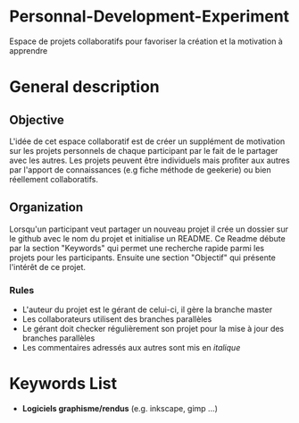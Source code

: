 # Personnal-Development-Experiment
Espace de projets collaboratifs pour favoriser la création et la motivation à apprendre

# General description 

## Objective
L'idée de cet espace collaboratif est de créer un supplément de motivation sur les projets personnels de chaque participant par le fait de le partager avec les autres. Les projets peuvent être individuels mais profiter aux autres par l'apport de connaissances (e.g fiche méthode de geekerie) ou bien réellement collaboratifs. 

## Organization
Lorsqu'un participant veut partager un nouveau projet il crée un dossier sur le github avec le nom du projet et initialise un README. Ce Readme débute par la section "Keywords" qui permet une recherche rapide parmi les projets pour les participants. Ensuite une section "Objectif" qui présente l'intérêt de ce projet.

### Rules
+ L'auteur du projet est le gérant de celui-ci, il gère la branche master
+ Les collaborateurs utilisent des branches parallèles
+ Le gérant doit checker régulièrement son projet pour la mise à jour des branches parallèles
+ Les commentaires adressés aux autres sont mis en *italique*
 
# Keywords List 

+ **Logiciels graphisme/rendus** (e.g. inkscape, gimp ...)




